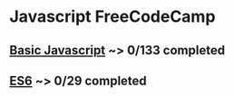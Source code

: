 # Javascript FreeCodeCamp

## [Basic Javascript](https://github.com/netosilveira/javascript-freecodecamp/tree/Basic-JavaScript) ~> 0/133 completed 

## [ES6](https://github.com/netosilveira/javascript-freecodecamp/tree/ES6) ~> 0/29 completed
